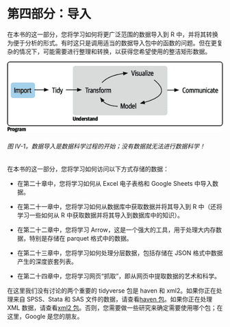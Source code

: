 # 第四部分：导入

在本书的这一部分，您将学习如何将更广泛范围的数据导入到 R 中，并将其转换为便于分析的形式。有时这只是调用适当的数据导入包中的函数的问题。但在更复杂的情况下，可能需要进行整理和转换，以获得您希望使用的整洁矩形数据。

![我们的数据科学模型，以蓝色突出显示的导入部分。](img/rds2_p400.png)

###### 图 IV-1。数据导入是数据科学过程的开始；没有数据就无法进行数据科学！

在本书的这一部分，您将学习如何访问以下方式存储的数据：

+   在第二十章中，您将学习如何从 Excel 电子表格和 Google Sheets 中导入数据。

+   在第二十一章中，您将学习如何从数据库中获取数据并将其导入到 R 中（还将学习一些如何从 R 中获取数据并将其导入到数据库中的知识）。

+   在第二十二章中，您将学习 Arrow，这是一个强大的工具，用于处理大内存数据，特别是存储在 parquet 格式中的数据。

+   在第二十三章中，您将学习如何处理分层数据，包括存储在 JSON 格式中数据产生的深度嵌套列表。

+   在第二十四章中，您将学习网页“抓取”，即从网页中提取数据的艺术和科学。

在这里我们没有讨论的两个重要的 tidyverse 包是 haven 和 xml2。如果你正在处理来自 SPSS、Stata 和 SAS 文件的数据，请查看[haven 包](https://oreil.ly/cymF4)。如果你正在处理 XML 数据，请查看[xml2 包](https://oreil.ly/lQNBa)。否则，您需要做一些研究来确定需要使用哪个包；在这里，Google 是您的朋友。
